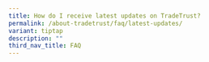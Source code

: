 ```yaml
---
title: How do I receive latest updates on TradeTrust?
permalink: /about-tradetrust/faq/latest-updates/
variant: tiptap
description: ""
third_nav_title: FAQ
---
```

